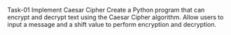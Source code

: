 Task-01 Implement Caesar Cipher
Create a Python program that can encrypt and decrypt text using the Caesar Cipher algorithm. Allow users to input a message and a shift value to perform encryption and decryption.
